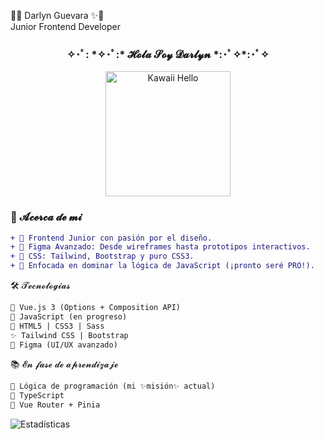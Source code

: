 🌸✨ Darlyn Guevara ✨🌸 <br/>
Junior Frontend Developer

<h3 align="center"> 
  ✧･ﾟ: *✧･ﾟ:* 𝓗𝓸𝓵𝓪 𝓢𝓸𝔂 𝓓𝓪𝓻𝓵𝔂𝓷 *:･ﾟ✧*:･ﾟ✧
</h3>

<p align="center">
  <img src="https://media.tenor.com/Feo_J4HwNnkAAAAi/cute.gif" width="200" alt="Kawaii Hello">
</p>

### **💝 𝓐𝓬𝓮𝓻𝓬𝓪 𝓭𝓮 𝓶𝓲**  
```diff
+ 🎀 Frontend Junior con pasión por el diseño.
+ 🎨 Figma Avanzado: Desde wireframes hasta prototipos interactivos.
+ 🌈 CSS: Tailwind, Bootstrap y puro CSS3.
+ 🧠 Enfocada en dominar la lógica de JavaScript (¡pronto seré PRO!).
```
🛠️ 𝓣𝓮𝓬𝓷𝓸𝓵𝓸𝓰𝓲𝓪𝓼
```diff
🌷 Vue.js 3 (Options + Composition API)  
🌸 JavaScript (en progreso)  
🍑 HTML5 | CSS3 | Sass  
✨ Tailwind CSS | Bootstrap  
🍧 Figma (UI/UX avanzado)
```
📚 𝓔𝓷 𝓯𝓪𝓼𝓮 𝓭𝓮 𝓪𝓹𝓻𝓮𝓷𝓭𝓲𝔃𝓪𝓳𝓮
```diff
📖 Lógica de programación (mi ✨misión✨ actual)  
📖 TypeScript  
📖 Vue Router + Pinia
```
![Estadísticas](https://github-readme-stats.vercel.app/api?username=Dari-dev&show_icons=true&theme=radical)
